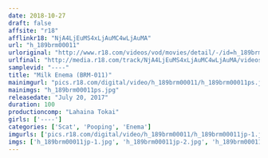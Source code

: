 ```yaml
---
date: 2018-10-27
draft: false
affsite: "r18"
afflinkr18: "NjA4LjEuMS4xLjAuMC4wLjAuMA"
url: "h_189brm00011"
urloriginal: "http://www.r18.com/videos/vod/movies/detail/-/id=h_189brm00011"
urlfinal: "http://media.r18.com/track/NjA4LjEuMS4xLjAuMC4wLjAuMA/videos/vod/movies/detail/-/id=h_189brm00011"
samplevid: "----"
title: "Milk Enema (BRM-011)"
mainimgurl: "pics.r18.com/digital/video/h_189brm00011/h_189brm00011ps.jpg"
mainimgs: "h_189brm00011ps.jpg"
releasedate: "July 20, 2017"
duration: 100
productioncomp: "Lahaina Tokai"
girls: ['----']
categories: ['Scat', 'Pooping', 'Enema']
imgurls: ['pics.r18.com/digital/video/h_189brm00011/h_189brm00011jp-1.jpg', 'pics.r18.com/digital/video/h_189brm00011/h_189brm00011jp-2.jpg', 'pics.r18.com/digital/video/h_189brm00011/h_189brm00011jp-3.jpg', 'pics.r18.com/digital/video/h_189brm00011/h_189brm00011jp-4.jpg', 'pics.r18.com/digital/video/h_189brm00011/h_189brm00011jp-5.jpg', 'pics.r18.com/digital/video/h_189brm00011/h_189brm00011jp-6.jpg', 'pics.r18.com/digital/video/h_189brm00011/h_189brm00011jp-7.jpg', 'pics.r18.com/digital/video/h_189brm00011/h_189brm00011jp-8.jpg', 'pics.r18.com/digital/video/h_189brm00011/h_189brm00011jp-9.jpg', 'pics.r18.com/digital/video/h_189brm00011/h_189brm00011jp-10.jpg', 'pics.r18.com/digital/video/h_189brm00011/h_189brm00011jp-11.jpg', 'pics.r18.com/digital/video/h_189brm00011/h_189brm00011jp-12.jpg', 'pics.r18.com/digital/video/h_189brm00011/h_189brm00011jp-13.jpg', 'pics.r18.com/digital/video/h_189brm00011/h_189brm00011jp-14.jpg', 'pics.r18.com/digital/video/h_189brm00011/h_189brm00011jp-15.jpg', 'pics.r18.com/digital/video/h_189brm00011/h_189brm00011jp-16.jpg', 'pics.r18.com/digital/video/h_189brm00011/h_189brm00011jp-17.jpg', 'pics.r18.com/digital/video/h_189brm00011/h_189brm00011jp-18.jpg', 'pics.r18.com/digital/video/h_189brm00011/h_189brm00011jp-19.jpg', 'pics.r18.com/digital/video/h_189brm00011/h_189brm00011jp-20.jpg']
imgs: ['h_189brm00011jp-1.jpg', 'h_189brm00011jp-2.jpg', 'h_189brm00011jp-3.jpg', 'h_189brm00011jp-4.jpg', 'h_189brm00011jp-5.jpg', 'h_189brm00011jp-6.jpg', 'h_189brm00011jp-7.jpg', 'h_189brm00011jp-8.jpg', 'h_189brm00011jp-9.jpg', 'h_189brm00011jp-10.jpg', 'h_189brm00011jp-11.jpg', 'h_189brm00011jp-12.jpg', 'h_189brm00011jp-13.jpg', 'h_189brm00011jp-14.jpg', 'h_189brm00011jp-15.jpg', 'h_189brm00011jp-16.jpg', 'h_189brm00011jp-17.jpg', 'h_189brm00011jp-18.jpg', 'h_189brm00011jp-19.jpg', 'h_189brm00011jp-20.jpg']
---
```

